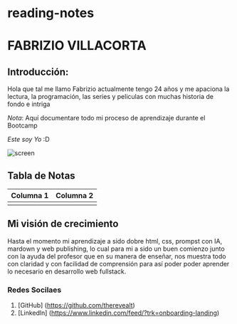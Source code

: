 # reading-notes

# FABRIZIO VILLACORTA

## Introducción: 
Hola que tal me llamo Fabrizio actualmente tengo 24 años y me apaciona la lectura, la programación, las series y peliculas con muchas historia de fondo e intriga

*Nota*: Aquí documentare todo mi proceso de aprendizaje durante el Bootcamp

*Este soy Yo* :D

![screen](https://z-p3-scontent.flim4-2.fna.fbcdn.net/v/t39.30808-1/484440114_4173179516342411_5191212103316289049_n.jpg?stp=dst-jpg_s200x200_tt6&_nc_cat=111&ccb=1-7&_nc_sid=e99d92&_nc_eui2=AeEoghOlQOtDJv9R2wSF9Q0w5Fi6TzBeNYPkWLpPMF41g1tUpNva60ubsedeG06t3AlYafbrHzZZAoCumoZhKbQH&_nc_ohc=1pQ0yhecrKIQ7kNvgEzq7-z&_nc_oc=AdlwhgcxmOPfjr8nIkEhsyQrnfO_g-Ad52vcT-1FZRRgIrZmDw6Cv2PKt4QZ0ASfm2w&_nc_zt=24&_nc_ht=z-p3-scontent.flim4-2.fna&_nc_gid=c0ysTObp54cBbBuWbjZzUg&oh=00_AYFPcs-7obRMCQUIgr0HcW9xhQEidHBK5nxuBFaf_pVElw&oe=67E3A896)

## Tabla de Notas

| Columna 1 | Columna 2 |
| --------- | --------- | 
|           |           |

## Mi visión de crecimiento 

Hasta el momento mi aprendizaje a sido dobre html, css, prompst con IA, mardown y web publishing, lo cual para mi a sido un buen comienzo junto con la ayuda del profesor 
que en su manera de enseñar, nos muestra todo con claridad y con facilidad de comprensión para así poder poder aprender lo necesario en desarrollo web fullstack.

### Redes Socilaes 
 1. [GitHub] (https://github.com/therevealt)
 2. [Linkedln] (https://www.linkedin.com/feed/?trk=onboarding-landing)
    
